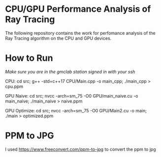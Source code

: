 # CPU/GPU Performance Analysis of Ray Tracing
The following repository contains the work for perfomance analysis of the Ray Tracing algorithm on the CPU and GPU devices.


# How to Run
*Make sure you are in the gmclab station signed in with your ssh*

CPU: cd src; g++ -std=c++17 CPU/Main.cpp -o main_cpp; ./main_cpp > cpu.ppm

GPU Naive: cd src; nvcc -arch=sm_75 -O0 GPU/main_naive.cu -o main_naive; ./main_naive > naive.ppm

GPU Optimize: cd src; nvcc -arch=sm_75 -O0 GPU/Main2.cu -o main; ./main > optimized.ppm

# PPM to JPG
I used https://www.freeconvert.com/ppm-to-jpg to convert the ppm to jpg
